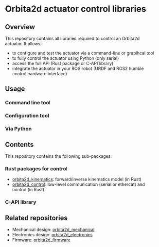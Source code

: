# Orbita2d actuator control libraries

## Overview

This repository contains all libraries required to control an Orbita2d actuator. It allows:
* to configure and test the actuator via a command-line or grapihcal tool
* to fully control the actuator using Python (only serial)
* access the full API (Rust package or C-API library)
* integrate the actuator in your ROS robot (URDF and ROS2 humble control hardware interface)

## Usage

### Command line tool
### Configuration tool
### Via Python

## Contents

This repository contains the following sub-packages:

### Rust packages for control

* [orbita2d_kinematics](orbita2d_kinematics/README.md): forward/inverse kinematics model (in Rust)
* [orbita2d_control](orbita2d_control/README.md): low-level communication (serial or ethercat) and control (in Rust)

### C-API library


## Related repositories

* Mechanical design: [orbita2d_mechanical]()
* Electronics design: [orbita2d_electronics](https://github.com/pollen-robotics/orbita2d_elec)
* Firmware: [orbita2d_firmware](https://github.com/pollen-robotics/firmware_Orbita2Dofs)